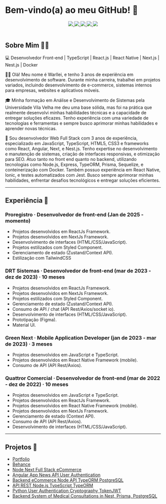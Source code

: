 # Bem-vindo(a) ao meu GitHub! 👋

<div align="center">
  <a href="https://api.whatsapp.com/send?phone=5527997964980&text=Meu%20Whatsapp" target="_blank">
    <img src="https://img.shields.io/badge/-WhatsApp-4B0082?style=for-the-badge&logo=whatsapp&logoColor=white">
  </a>
  <a href="https://www.instagram.com/warlleimartins/" target="_blank">
    <img src="https://img.shields.io/badge/-Instagram-4B0082?style=for-the-badge&logo=instagram&logoColor=white">
  </a>
  <a href="mailto:warlleimartinsdev@outlook.com" target="_blank">
    <img src="https://img.shields.io/badge/-Email-4B0082?style=for-the-badge&logo=microsoft-outlook&logoColor=white">
  </a>
  <a href="https://www.behance.net/warlleimartins" target="_blank">
    <img src="https://img.shields.io/badge/-Behance-4B0082?style=for-the-badge&logo=behance&logoColor=white">
  </a>
  <a href="https://www.linkedin.com/in/warllei-martins-823510153/" target="_blank">
    <img src="https://img.shields.io/badge/-LinkedIn-4B0082?style=for-the-badge&logo=linkedin&logoColor=white">
  </a>
</div>

<br/>

## Sobre Mim 🙋‍♂️

💻 Desenvolvedor Front-end | TypeScript | React.js | React Native | Next.js | Nest.js | Docker

👨‍💻 Olá! Meu nome é Warllei, e tenho 3 anos de experiência em desenvolvimento de software. Durante minha carreira, trabalhei em projetos variados, incluindo desenvolvimento de e-commerce, sistemas internos para empresas, websites e aplicativos móveis.

🎓 Minha formação em Análise e Desenvolvimento de Sistemas pela Universidade Vila Velha me deu uma base sólida, mas foi na prática que realmente desenvolvi minhas habilidades técnicas e a capacidade de entregar soluções eficazes. Tenho experiência com uma variedade de tecnologias e ferramentas e sempre busco aprimorar minhas habilidades e aprender novas técnicas.

🚀 Sou desenvolvedor Web Full Stack com 3 anos de experiência, especializado em JavaScript, TypeScript, HTML5, CSS3 e frameworks como React, Angular, Next, e Nest.js. Tenho expertise no desenvolvimento e manutenção de sistemas, criação de interfaces responsivas, e otimização para SEO. Atuo tanto no front end quanto no backend, utilizando tecnologias como Node.js, Express, TypeORM, Prisma, Sequelize, e conteinerização com Docker. Também possuo experiência em React Native, Ionic, e testes automatizados com Jest. Busco sempre aprimorar minhas habilidades, enfrentar desafios tecnológicos e entregar soluções eficientes.

---

## Experiência 💼

### Proregistro · Desenvolvedor de front-end (Jan de 2025 - momento)
- Projetos desenvolvidos em ReactJs Framework.
- Projetos desenvolvidos em NextJs Framework.
- Desenvolvimento de interfaces (HTML/CSS/JavaScript).
- Projetos estilizados com Styled Component.
- Gerenciamento de estado (Zustand/Context API).
- Estilização com TailwindCSS

### DRT Sistemas · Desenvolvedor de front-end (mar de 2023 - dez de 2023) · 10 meses
- Projetos desenvolvidos em ReactJs Framework.
- Projetos desenvolvidos em NextJs Framework.
- Projetos estilizados com Styled Component.
- Gerenciamento de estado (Zustand/Context API).
- Consumo de API / chat (API Rest/Axios/socket io).
- Desenvolvimento de interfaces (HTML/CSS/JavaScript).
- Prototipação (Figma).
- Material UI.

### Green Next · Mobile Application Developer (jan de 2023 - mar de 2023) · 3 meses
- Projetos desenvolvidos em JavaScript e TypeScript.
- Projetos desenvolvidos em React Native Framework (mobile).
- Consumo de API (API Rest/Axios).

### Quattror Comercial · Desenvolvedor de front-end (mar de 2022 - dez de 2022) · 10 meses
- Projetos desenvolvidos em JavaScript e TypeScript.
- Projetos desenvolvidos em ReactJs Framework.
- Projetos desenvolvidos em React Native Framework (mobile).
- Projetos desenvolvidos em NextJs Framework.
- Gerenciamento de estado (Context API).
- Consumo de API (API Rest/Axios).
- Desenvolvimento de interfaces (HTML/CSS/JavaScript).

---

## Projetos 📂

- [Portfolio](https://portifoliowarllei.netlify.app/)
- [Behance](https://www.behance.net/warlleimartins)
- [Node Next Full Stack eCommerce](https://github.com/warlleism/node-next-full-stack-ecommerce)
- [Angular App News API User Authentication](https://github.com/warlleism/angular-app-news-api-user-authentication)
- [Backend eCommerce Node API TypeORM PostgreSQL](https://github.com/warlleism/backend-ecommerce-node-api-typeorm-postgresql)
- [API REST Node.js TypeScript TypeORM](https://github.com/warlleism/API-REST-Node.js-TypeScript-TypeORM)
- [Python User Authentication Cryptography TokenJWT](https://github.com/warlleism/python-user-authentication-cryptography-tokenJWT)
- [Backend System of Medical Consultations in Nest, Prisma, PostgreSQL](https://github.com/warlleism/backend-system-of-medical-consultations-in-nest-prisma-postgresql)
